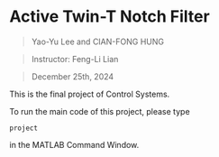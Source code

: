 # Active Twin-T Notch Filter
> Yao-Yu Lee and CIAN-FONG HUNG 

> Instructor: Feng-Li Lian 

> December 25th, 2024

This is the final project of Control Systems.

To run the main code of this project, please type

`
project
`

in the MATLAB Command Window.
